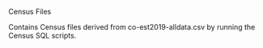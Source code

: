 Census Files

Contains Census files derived from co-est2019-alldata.csv by running the Census SQL scripts.
